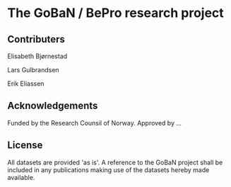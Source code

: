 # The GoBaN / BePro research project

## Contributers
Elisabeth Bjørnestad

Lars Gulbrandsen

Erik Eliassen

## Acknowledgements
Funded by the Research Counsil of Norway. Approved by ...

## License
All datasets are provided 'as is'. A reference to the GoBaN project shall be included in any publications making use of the datasets hereby made available. 

